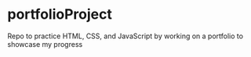 # portfolioProject
Repo to practice HTML, CSS, and JavaScript by working on a portfolio to showcase my progress

